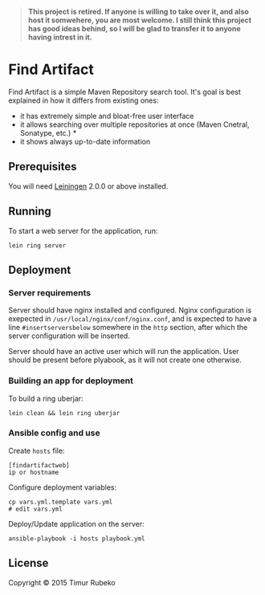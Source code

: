 > **This project is retired. If anyone is willing to take over it, and also host it somwehere, you are most welcome. I still think this project has good ideas behind, so I will be glad to transfer it to anyone having intrest in it.**


# Find Artifact

Find Artifact is a simple Maven Repository search tool. It's goal is best explained in how it differs from existing ones:

- it has extremely simple and bloat-free user interface
- it allows searching over multiple repositories at once (Maven Cnetral, Sonatype, etc.) *
- it shows always up-to-date information

## Prerequisites

You will need [Leiningen][] 2.0.0 or above installed.

[leiningen]: https://github.com/technomancy/leiningen

## Running

To start a web server for the application, run:

    lein ring server

## Deployment

### Server requirements

Server should have nginx installed and configured. Nginx configuration is exepected in
`/usr/local/nginx/conf/nginx.conf`, and is expected to have a line `#insertserversbelow` somewhere in the `http`
section, after which the server configuration will be inserted.

Server should have an active user which will run the application. User should be present before plyabook, as it
will not create one otherwise.

### Building an app for deployment

To build a ring uberjar:

    lein clean && lein ring uberjar

### Ansible config and use

Create `hosts` file:

    [findartifactweb]
    ip or hostname

Configure deployment variables:

    cp vars.yml.template vars.yml
    # edit vars.yml

Deploy/Update application on the server:

    ansible-playbook -i hosts playbook.yml

## License

Copyright © 2015 Timur Rubeko
